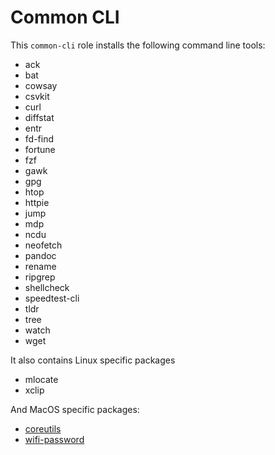 # Common CLI

This `common-cli` role installs the following command line tools:

- ack
- bat
- cowsay
- csvkit
- curl
- diffstat
- entr
- fd-find
- fortune
- fzf
- gawk
- gpg
- htop
- httpie
- jump
- mdp
- ncdu
- neofetch
- pandoc
- rename
- ripgrep
- shellcheck
- speedtest-cli
- tldr
- tree
- watch
- wget

It also contains Linux specific packages

- mlocate
- xclip

And MacOS specific packages:

- [coreutils](https://www.gnu.org/software/coreutils)
- [wifi-password](https://github.com/rauchg/wifi-password)

